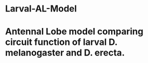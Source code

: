 # Larval-AL-Model

# Antennal Lobe model comparing circuit function of larval D. melanogaster and D. erecta.
